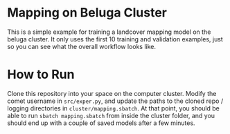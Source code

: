 # Mapping on Beluga Cluster

This is a simple example for training a landcover mapping model on the beluga
cluster. It only uses the first 10 training and validation examples, just so you
can see what the overall workflow looks like.

# How to Run

Clone this repository into your space on the computer cluster. Modify the comet
username in `src/exper.py`, and update the paths to the cloned repo / logging
directories in `cluster/mapping.sbatch`. At that point, you should be able to
run `sbatch mapping.sbatch` from inside the cluster folder, and you should end
up with a couple of saved models after a few minutes.
